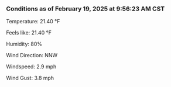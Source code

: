 ### Conditions as of February 19, 2025 at 9:56:23 AM CST 

Temperature: 21.40 &deg;F

Feels like: 21.40 &deg;F

Humidity: 80%

Wind Direction: NNW

Windspeed: 2.9 mph

Wind Gust: 3.8 mph

